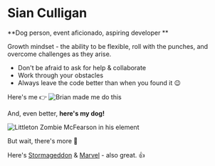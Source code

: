 # Sian Culligan
**Dog person, event aficionado, aspiring developer **

Growth mindset - the ability to be flexible, roll with the punches, and overcome challenges as they arise. 

- Don't be afraid to ask for help & collaborate
- Work through your obstacles
- Always leave the code better than when you found it :wink:


Here's me :point_right: ![Brian made me do this](https://images.ctfassets.net/k428n7s2pxlu/62vH8Q8aZuBb1azJa0FW53/7d91e921325956d694e4512790eb081e/sian.jpg) 


And, even better, **here's my dog!**

![Littleton Zombie McFearson in his element](https://encrypted-tbn0.gstatic.com/images?q=tbn:ANd9GcRZbpH4G0l_kpGsKDR9TbDJImHudF8bVYnf4b0-DEKRo5NQeG2taA)



But wait, there's more :dog:

Here's [Stormageddon](https://www.instagram.com/p/BcJNv4HgNSg/) & [Marvel](https://www.instagram.com/p/Bk0QjbNjub3/) - also great. :+1:
